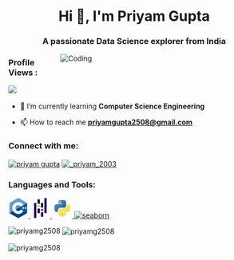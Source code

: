 <h1 align="center">Hi 👋, I'm Priyam Gupta</h1>
<h3 align="center">A passionate Data Science explorer from India</h3>

<img align="right" alt="Coding" width="400" src="https://i.pinimg.com/originals/81/17/8b/81178b47a8598f0c81c4799f2cdd4057.gif">

### Profile Views :<br>
  <img src="https://profile-counter.glitch.me/PriyamG2508/count.svg" />

- 🌱 I’m currently learning **Computer Science Engineering**

- 📫 How to reach me **priyamgupta2508@gmail.com**

<h3 align="left">Connect with me:</h3>
<p align="left">
<a href="https://fb.com/priyam gupta" target="blank"><img align="center" src="https://raw.githubusercontent.com/rahuldkjain/github-profile-readme-generator/master/src/images/icons/Social/facebook.svg" alt="priyam gupta" height="30" width="40" /></a>
<a href="https://instagram.com/_priyam_2003" target="blank"><img align="center" src="https://raw.githubusercontent.com/rahuldkjain/github-profile-readme-generator/master/src/images/icons/Social/instagram.svg" alt="_priyam_2003" height="30" width="40" /></a>
</p>

<h3 align="left">Languages and Tools:</h3>
<p align="left"> 
<a href="https://www.w3schools.com/cpp/" target="_blank" rel="noreferrer"> 
  <img src="https://raw.githubusercontent.com/devicons/devicon/master/icons/cplusplus/cplusplus-original.svg" alt="cplusplus" width="40" height="40"/> 
</a> 
<a href="https://pandas.pydata.org/" target="_blank" rel="noreferrer"> 
  <img src="https://raw.githubusercontent.com/devicons/devicon/2ae2a900d2f041da66e950e4d48052658d850630/icons/pandas/pandas-original.svg" alt="pandas" width="40" height="40"/> 
</a> 
<a href="https://www.python.org" target="_blank" rel="noreferrer"> 
  <img src="https://raw.githubusercontent.com/devicons/devicon/master/icons/python/python-original.svg" alt="python" width="40" height="40"/> 
</a> 
<a href="https://seaborn.pydata.org/" target="_blank" rel="noreferrer"> 
  <img src="https://seaborn.pydata.org/_images/logo-mark-lightbg.svg" alt="seaborn" width="40" height="40"/> 
</a> 
</p>

<p><img align="left" src="https://github-readme-stats.vercel.app/api/top-langs?username=priyamg2508&show_icons=true&locale=en&layout=compact&theme=black-ice&bg_color=0D1117&hide_border=true&icon_color=79ff97&text_color=ffffff" alt="priyamg2508" /></p>

<p>&nbsp;<img align="center" src="https://github-readme-stats.vercel.app/api?username=priyamg2508&show_icons=true&locale=en&theme=black-ice&bg_color=0D1117&hide_border=true&icon_color=79ff97&text_color=ffffff" alt="priyamg2508" /></p>

<p><img align="center" src="https://github-readme-streak-stats.herokuapp.com/?user=priyamg2508&theme=black-ice&bg_color=0D1117&hide_border=true&stroke=0000&ring=79ff97&fire=79ff97&currStreakNum=ffffff&sideNums=79ff97&sideLabels=ffffff&dates=ffffff" alt="priyamg2508" /></p>
